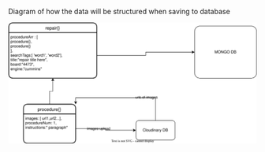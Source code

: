 Diagram of how the data will be structured when saving to database

<!-- ![repair-reports-data-objects](https://raw.githubusercontent.com/jesusdoza/diagrams/53d7a981f362d25acb0c3388f563eb5d87c0fdb3/repair-reports/Untitled%20Diagram.drawio.svg) -->

![repair-reports-data-objects](Untitled%20Diagram.drawio.svg)
